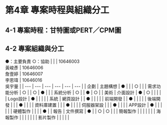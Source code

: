 # 第4章 專案時程與組織分工

## 4-1 專案時程：甘特圖或PERT／CPM圖

## 4-2 專案組織與分工
●：主要負責 ○：協助
|  |  | 10646003<br/>黃峻彥 | 10646006<br/>詹壹婷 | 10646007<br/>李恩瑋 | 10646016<br/>吳宇量 |
| --- | --- | --- | --- | --- | --- |
| 企劃 | 主題構想 | ● |  |  | ○ |
|  | 需求功能分析 | ○ |  | ○ | ● |
|  | 系統分析 | ○ |  | ● | ○ |
| 美術 | 介面設計 | ● | ○ |  |  |
|  | Logo設計 | ● |  |  |  |
| 系統 | 網頁設計 |  | ● |  |  |
|  | 前端開發 |  | ● |  |  |
|  | 後端開發 |  |  | ● |  |
|  | 資料庫建置 |  |  | ● |  |
|  | 伺服器架設 |  |  | ● |  |
|  | APP設計 | ● |  |  |  |
|  | 硬體製作 |  |  |  | ● |
| 報告 | 文件撰寫 | ● |  | ○ | ○ |
|  | 簡報製作 |  |  |  |  |
|  | 海報製作 |  |  |  |  |
|  | 影片製作 |  |  |  |  |